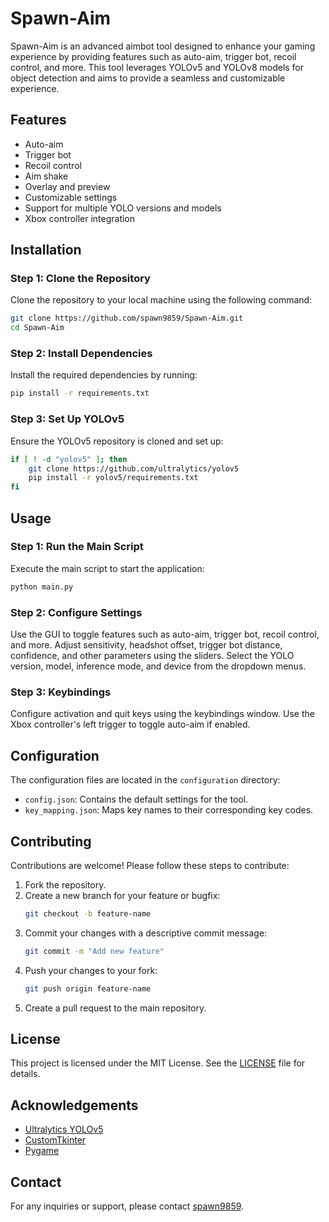 # Spawn-Aim

Spawn-Aim is an advanced aimbot tool designed to enhance your gaming experience by providing features such as auto-aim, trigger bot, recoil control, and more. This tool leverages YOLOv5 and YOLOv8 models for object detection and aims to provide a seamless and customizable experience.

## Features

- Auto-aim
- Trigger bot
- Recoil control
- Aim shake
- Overlay and preview
- Customizable settings
- Support for multiple YOLO versions and models
- Xbox controller integration

## Installation

### Step 1: Clone the Repository
Clone the repository to your local machine using the following command:
```bash
git clone https://github.com/spawn9859/Spawn-Aim.git
cd Spawn-Aim
```

### Step 2: Install Dependencies
Install the required dependencies by running:
```bash
pip install -r requirements.txt
```

### Step 3: Set Up YOLOv5
Ensure the YOLOv5 repository is cloned and set up:
```bash
if [ ! -d "yolov5" ]; then
    git clone https://github.com/ultralytics/yolov5
    pip install -r yolov5/requirements.txt
fi
```

## Usage

### Step 1: Run the Main Script
Execute the main script to start the application:
```bash
python main.py
```

### Step 2: Configure Settings
Use the GUI to toggle features such as auto-aim, trigger bot, recoil control, and more. Adjust sensitivity, headshot offset, trigger bot distance, confidence, and other parameters using the sliders. Select the YOLO version, model, inference mode, and device from the dropdown menus.

### Step 3: Keybindings
Configure activation and quit keys using the keybindings window. Use the Xbox controller's left trigger to toggle auto-aim if enabled.

## Configuration

The configuration files are located in the `configuration` directory:

- `config.json`: Contains the default settings for the tool.
- `key_mapping.json`: Maps key names to their corresponding key codes.

## Contributing

Contributions are welcome! Please follow these steps to contribute:

1. Fork the repository.
2. Create a new branch for your feature or bugfix:
    ```bash
    git checkout -b feature-name
    ```
3. Commit your changes with a descriptive commit message:
    ```bash
    git commit -m "Add new feature"
    ```
4. Push your changes to your fork:
    ```bash
    git push origin feature-name
    ```
5. Create a pull request to the main repository.

## License

This project is licensed under the MIT License. See the [LICENSE](LICENSE) file for details.

## Acknowledgements

- [Ultralytics YOLOv5](https://github.com/ultralytics/yolov5)
- [CustomTkinter](https://github.com/TomSchimansky/CustomTkinter)
- [Pygame](https://www.pygame.org/)

## Contact

For any inquiries or support, please contact [spawn9859](https://github.com/spawn9859).
